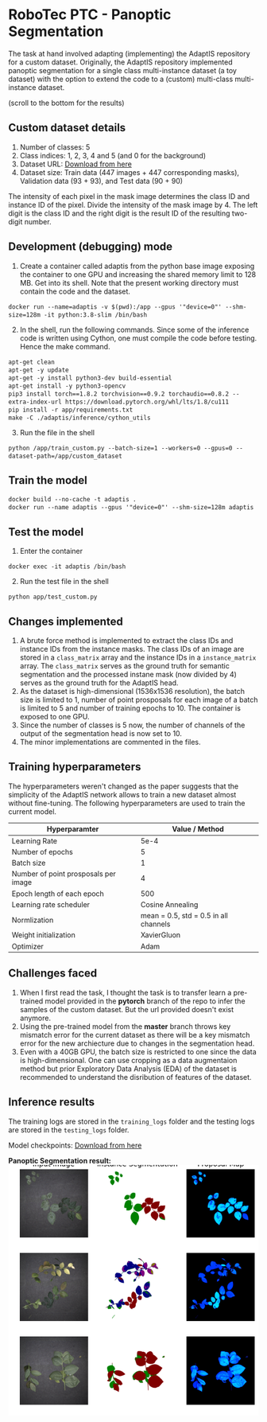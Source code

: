 # RoboTec PTC - Panoptic Segmentation

The task at hand involved adapting (implementing) the AdaptIS repository for a custom dataset. Originally, the AdaptIS repository implemented panoptic segmentation for a single class multi-instance dataset (a toy dataset) with the option to extend the code to a (custom) multi-class multi-instance dataset.

(scroll to the bottom for the results)

## Custom dataset details

1. Number of classes: 5
2. Class indices: 1, 2, 3, 4 and 5 (and 0 for the background)
3. Dataset URL: [Download from here](https://drive.google.com/file/d/1RRlTEG5JH28OJk_sHgh95DFLIi1p9_rb/view?usp=sharing)
4. Dataset size: Train data (447 images + 447 corresponding masks), Validation data (93 + 93), and Test data (90 + 90)

The intensity of each pixel in the mask image determines the class ID and instance ID of the pixel. Divide the intensity of the mask image by 4. The left digit is the class ID and the right digit is the result ID of the resulting two-digit number.

## Development (debugging) mode
1. Create a container called adaptis from the python base image exposing the container to one GPU and increasing the shared memory limit to 128 MB. Get into its  shell. Note that the present working directory must contain the code and the dataset.
```
docker run --name=adaptis -v $(pwd):/app --gpus '"device=0"' --shm-size=128m -it python:3.8-slim /bin/bash
```
2. In the shell, run the following commands. Since some of the inference code is written using Cython, one must compile the code before testing. Hence the make command.
```
apt-get clean
apt-get -y update
apt-get -y install python3-dev build-essential
apt-get install -y python3-opencv
pip3 install torch==1.8.2 torchvision==0.9.2 torchaudio==0.8.2 --extra-index-url https://download.pytorch.org/whl/lts/1.8/cu111
pip install -r app/requirements.txt
make -C ./adaptis/inference/cython_utils
```
3. Run the file in the shell
```
python /app/train_custom.py --batch-size=1 --workers=0 --gpus=0 --dataset-path=/app/custom_dataset
```

## Train the model
```
docker build --no-cache -t adaptis .
docker run --name adaptis --gpus '"device=0"' --shm-size=128m adaptis
```

## Test the model
1. Enter the container
```
docker exec -it adaptis /bin/bash
```
2. Run the test file in the shell
```
python app/test_custom.py
```

## Changes implemented
1. A brute force method is implemented to extract the class IDs and instance IDs from the instance masks. The class IDs of an image are stored in a ```class_matrix``` array and the instance IDs in a ```instance_matrix``` array. The ```class_matrix``` serves as the ground truth for semantic segmentation and the processed instane mask (now divided by 4) serves as the ground truth for the AdaptIS head. 
2. As the dataset is high-dimensional (1536x1536 resolution), the batch size is limited to 1, number of point prosposals for each image of a batch is limited to 5 and number of training epochs to 10. The container is exposed to one GPU.
3. Since the number of classes is 5 now, the number of channels of the output of the segmentation head is now set to 10.
4. The minor implementations are commented in the files.

## Training hyperparameters
The hyperparameters weren't changed as the paper suggests that the simplicity of the AdaptIS network allows to train a new dataset almost without fine-tuning. The following hyperparameters are used to train the current model.

| **Hyperparamter** | **Value / Method** |
|-----|-----|
| Learning Rate | 5e-4 |
| Number of epochs | 5 |
| Batch size | 1 |
| Number of point prosposals per image | 4 |
| Epoch length of each epoch | 500 |
| Learning rate scheduler | Cosine Annealing |
| Normlization | mean = 0.5, std = 0.5 in all channels|
| Weight initialization | XavierGluon |
| Optimizer | Adam |

## Challenges faced
1. When I first read the task, I thought the task is to transfer learn a pre-trained model provided in the **pytorch** branch of the repo to infer the samples of the custom dataset. But the url provided doesn't exist anymore.
2. Using the pre-trained model from the **master** branch throws key mismatch error for the current dataset as there will be a key mismatch error for the new archiecture due to changes in the segmentation head.
3. Even with a 40GB GPU, the batch size is restricted to one since the data is high-dimensional. One can use cropping as a data augmentaion method but prior Exploratory Data Analysis (EDA) of the dataset is recommended to understand the disribution of features of the dataset.

## Inference results

The training logs are stored in the ```training_logs``` folder and the testing logs are stored in the ```testing_logs``` folder.

Model checkpoints: [Download from here](https://drive.google.com/drive/folders/1UJ607H7na0wysm-lWCPGd9l3wR-UbiMZ?usp=sharing)

**Panoptic Segmentation result:**
![Panoptic segmentation result](testing_plots/panoptic_seg_results.png)

